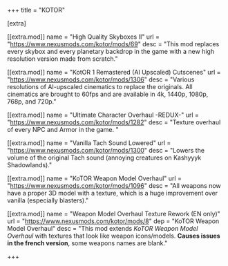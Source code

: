 +++
title = "KOTOR"

[extra]

  [[extra.mod]]
  name = "High Quality Skyboxes II"
  url  = "https://www.nexusmods.com/kotor/mods/69"
  desc = "This mod replaces every skybox and every planetary backdrop in the game with a new high resolution version made from scratch."

  [[extra.mod]]
  name = "KotOR 1 Remastered (AI Upscaled) Cutscenes"
  url  = "https://www.nexusmods.com/kotor/mods/1306"
  desc = "Various resolutions of AI-upscaled cinematics to replace the originals. All cinematics are brought to 60fps and are available in 4k, 1440p, 1080p, 768p, and 720p."

  [[extra.mod]]
  name = "Ultimate Character Overhaul -REDUX-"
  url  = "https://www.nexusmods.com/kotor/mods/1282"
  desc = "Texture overhaul of every NPC and Armor in the game. "

  [[extra.mod]]
  name = "Vanilla Tach Sound Lowered"
  url  = "https://www.nexusmods.com/kotor/mods/1300"
  desc = "Lowers the volume of the original Tach sound (annoying creatures on Kashyyyk Shadowlands)."

  [[extra.mod]]
  name = "KoTOR Weapon Model Overhaul"
  url  = "https://www.nexusmods.com/kotor/mods/1096"
  desc = "All weapons now have a proper 3D model with a texture, which is a huge improvement over vanilla (especially blasters)." 

  [[extra.mod]]
  name = "Weapon Model Overhaul Texture Rework (EN only)"
  url  = "https://www.nexusmods.com/kotor/mods/8"
  dep  = "KoTOR Weapon Model Overhaul"
  desc = "This mod extends <em>KoTOR Weapon Model Overhaul</em> with textures that look like weapon icons/models. <strong>Causes issues in the french version</strong>, some weapons names are blank."

+++
